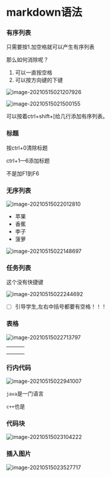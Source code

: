 # markdown语法

### 有序列表

只需要按1.加空格就可以产生有序列表

那么如何消除呢？

1. 可以一直按空格
2. 可以按方向键的下键

![image-20210515021207926](C:\Users\Ele\AppData\Roaming\Typora\typora-user-images\image-20210515021207926.png)

![image-20210515021500155](C:\Users\Ele\AppData\Roaming\Typora\typora-user-images\image-20210515021500155.png)

可以按着ctrl+shift+[给几行添加有序列表。

### 标题

按ctrl+0清除标题

ctrl+1—6添加标题

不是加F1到F6

### 无序列表

![image-20210515022012810](C:\Users\Ele\AppData\Roaming\Typora\typora-user-images\image-20210515022012810.png)

- 苹果
- 香蕉
- 李子
- 菠萝

![image-20210515022148697](C:\Users\Ele\AppData\Roaming\Typora\typora-user-images\image-20210515022148697.png)

### 任务列表

这个没有快捷键

![image-20210515022244692](C:\Users\Ele\AppData\Roaming\Typora\typora-user-images\image-20210515022244692.png)

- [ ] 引导学生,左右中括号都要有空格！！！





### 表格

![image-20210515022713797](C:\Users\Ele\AppData\Roaming\Typora\typora-user-images\image-20210515022713797.png)

|      |      |      |
| ---- | ---- | ---- |
|      |      |      |
|      |      |      |
|      |      |      |

### 行内代码

![image-20210515022941007](C:\Users\Ele\AppData\Roaming\Typora\typora-user-images\image-20210515022941007.png)

`java`是一门语言

`c++`也是

### 代码块

![image-20210515023104222](C:\Users\Ele\AppData\Roaming\Typora\typora-user-images\image-20210515023104222.png)

### 插入图片

![image-20210515023527717](C:\Users\Ele\AppData\Roaming\Typora\typora-user-images\image-20210515023527717.png)

